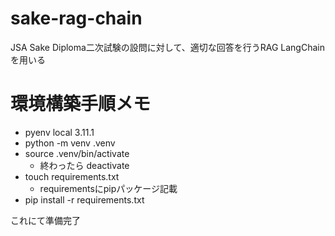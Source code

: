 # sake-rag-chain
JSA Sake Diploma二次試験の設問に対して、適切な回答を行うRAG
LangChainを用いる

# 環境構築手順メモ
- pyenv local 3.11.1
- python -m venv .venv
- source  .venv/bin/activate
  - 終わったら deactivate
- touch requirements.txt
  - requirementsにpipパッケージ記載
- pip install -r requirements.txt

これにて準備完了
